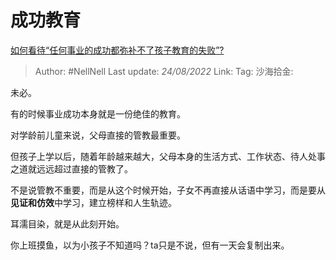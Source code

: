 # 成功教育
[如何看待“任何事业的成功都弥补不了孩子教育的失败”?](https://www.zhihu.com/question/549394395/answer/2638483436)

> Author: #NellNell
> Last update: *24/08/2022*
> Link:
> Tag:
> 沙海拾金:

未必。

有的时候事业成功本身就是一份绝佳的教育。

对学龄前儿童来说，父母直接的管教最重要。

但孩子上学以后，随着年龄越来越大，父母本身的生活方式、工作状态、待人处事之道就远远超过直接的管教了。

不是说管教不重要，而是从这个时候开始，子女不再直接从话语中学习，而是要从**见证和仿效**中学习，建立榜样和人生轨迹。

耳濡目染，就是从此刻开始。

你上班摸鱼，以为小孩子不知道吗？ta只是不说，但有一天会复制出来。
